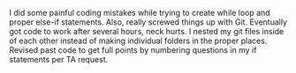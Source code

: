 I did some painful coding mistakes while trying to create while loop and proper else-if statements. Also, really screwed things up with Git. Eventually got code to work after several hours, neck hurts. I nested my git files inside of each other instead of making individual folders in the proper places. Revised past code to get full points by numbering questions in my if statements per TA request.